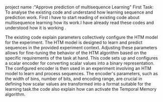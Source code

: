 project name :"Approve prediction of multisequence Learning"
First Task:
To analyse the existing code and understand how learning sequence and prediction work. First i have to start reading of existing code about multisequence learning how its work.I have already read these codes and understood how it is working .


The existing code explain parameters collectively configure the HTM model for the experiment. The HTM model is designed to learn and predict sequences in the provided experiment context. Adjusting these parameters allows for fine-tuning the behavior of the HTM algorithm based on the specific requirements of the task at hand. This code sets up and configures a scalar encoder for converting scalar values into a binary representation. The configured encoder is then used in an experiment involving an HTM model to learn and process sequences. The encoder's parameters, such as the width of bins, number of bits, and encoding range, are crucial in defining how scalar values are transformed into a format suitable for the learning task.the code also explain how can activate the Temporal Memory algorithm.